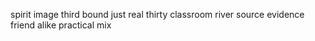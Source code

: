 spirit image third bound just real thirty classroom river source evidence friend alike practical mix